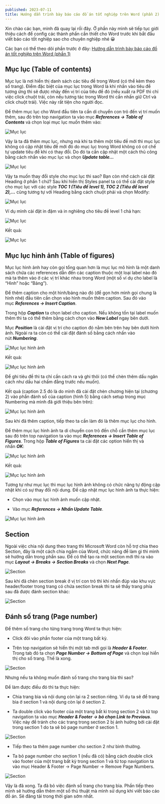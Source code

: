 ```yaml
---
published: 2023-07-11
title: Hướng dẫn trình bày báo cáo đồ án tốt nghiệp trên Word (phần 2)
---
```

Xin chào các bạn, mình đã quay lại rồi đây. Ở phần này mình sẽ tiếp tục giới thiệu cách để config các thành phần cần thiết cho Word trước khi bắt đầu viết báo cáo tốt nghiệp sao cho chuyên nghiệp nhé 😀

Các bạn có thể theo dõi phần trước ở đây: [Hướng dẫn trình bày báo cáo đồ án tốt nghiệp trên Word (phần 1)](https://ngosangns.com/index.php/2023/07/02/huong-dan-trinh-bay-bao-cao-do-an-tot-nghiep-tren-word-phan-1/)

## Mục lục (Table of contents)

Mục lục là nơi hiển thị danh sách các tiêu đề trong Word (có thể kèm theo số trang). Điểm đặc biệt của mục lục trong Word là khi nhấn vào tiêu đề tương ứng thì sẽ được nhảy đến vị trí của tiêu đề đó (nếu xuất ra PDF thì chỉ việc click chuột trái, còn nếu tương tác trong Word thì cấn nhấn giữ Ctrl và click chuột trái). Việc này rất tiện cho người đọc.

Để thêm mục lục cho Word đầu tiên ta cần di chuyển con trỏ đến vị trí muốn thêm, sau đó trên top navigation ta vào mục **_References -> Table of Contents_** và chọn loại mục lục muốn thêm vào:

![Mục lục](media/image-21.png)

Vậy là ta đã thêm mục lục, nhưng mà khi ta thêm một tiêu đề mới thì mục lục không có cập nhật tiêu đề mới đó do mục lục trong Word không có cơ chế tự update tiêu đề khi có thay đổi. Do đó ta cần cập nhật một cách thủ công bằng cách nhấn vào mục lục và chọn **_Update table…_**

![Mục lục](media/image-22.png)

Vậy ta muốn thay đổi style cho mục lục thì sao? Bạn còn nhớ cách cài đặt Heading ở phần 1 chứ? Sau khi hiển thị Styles panel ta có thể cài đặt style cho mục lục với các style **_TOC 1 (Tiêu đề level 1), TOC 2 (Tiêu đề level 2),…_** cũng tương tự với Heading bằng cách chuột phải và chọn Modify:

![Mục lục](media/image-23.png)

Ví dụ mình cài đặt in đậm và in nghiêng cho tiêu đề level 1 chả hạn:

![Mục lục](media/image-25.png)

Kết quả:

![Mục lục](media/image-26.png)

## Mục lục hình ảnh (Table of figures)

Mục lục hình ảnh hay còn gọi tổng quan hơn là mục lục mô hình là một danh sách chứa các references dẫn đến các caption thuộc một loại label nào đó mà ta thêm vào ở các vị trí khác nhau trong Word (một số ví dụ cho label là “Hình” hoặc “Bảng”).

Để thêm caption cho một hình/bảng nào đó (để gọn hơn mình gọi chung là hình nhé) đầu tiên cần chọn vào hình muốn thêm caption. Sau đó vào mục **_References -> Insert Caption_**.

Trong hộp **_Caption_** ta chọn label cho caption. Nếu không tồn tại label muốn thêm thì ta có thể thêm bằng cách chọn vào **_New Label_** ngay bên dưới.

Mục **_Position_** là cài đặt vị trí cho caption đó nằm bên trên hay bên dưới hình ảnh. Ngoài ra ta còn có thể cài đặt đánh số bằng cách nhấn vào nút **_Numbering_**.

![Mục lục hình ảnh](media/image-27.png)

Kết quả:

![Mục lục hình ảnh](media/image-28.png)

Để ghi tiêu đề thì ta chỉ cần cách ra và ghi thôi (có thể chèn thêm dấu ngăn cách như dấu hai chấm đằng trước nếu muốn).

Kết quả (caption 2.5 đó là do mình đã cài đặt chèn chương hiện tại (chương 2) vào phần đánh số của caption (hình 5) bằng cách setup trong mục Numbering mà mình đã giới thiệu bên trên):

![Mục lục hình ảnh](media/image-29.png)

Sau khi đã thêm caption, tiếp theo ta cần làm đó là thêm mục lục cho hình.

Để thêm mục lục hình ảnh ta di chuyển con trỏ đến chỗ cần thêm mục lục sau đó trên top navigation ta vào mục **_References -> Insert Table of Figures_**. Trong hộp **_Table of Figures_** ta cài đặt các option hiển thị và nhấn **_OK_**:

![Mục lục hình ảnh](media/image-30.png)

Kết quả:

![Mục lục hình ảnh](media/image-33.png)

Tương tự như mục lục thì mục lục hình ảnh không có chức năng tự động cập nhật khi có sự thay đổi nội dung. Để cập nhật mục lục hình ảnh ta thực hiện:

* Chọn vào mục lục hình ảnh muốn cập nhật.

* Vào mục **_References -> Nhấn Update Table_**.

![Mục lục hình ảnh](media/image-35.png)

## Section

Ngoài việc chia nội dung theo trang thì Microsoft Word còn hỗ trợ chia theo Section, đây là một cách chia ngầm của Word, chức năng để làm gì thì mình sẽ hướng dẫn trong phần sau. Để có thể tạo ra một section mới thì ra vào mục **_Layout -> Breaks -> Section Breaks_** và chọn **_Next Page_**.

![Section](media/image-14.png)

Sau khi đã chèn section break ở vị trí con trỏ thì khi nhấn đúp vào khu vực header/footer trong trang có chứa section break thì ta sẽ thấy trang phía sau đã được đánh section khác:

![Section](media/image-15.png)

## Đánh số trang (Page number)

Để thêm số trang cho từng trang trong Word ta thực hiện:

* Click đôi vào phần footer của một trang bất kỳ.

* Trên top navigation sẽ hiển thị một tab mới gọi là **_Header & Footer_**. Trong tab đó ta chọn **_Page Number -> Bottom of Page_** và chọn loại hiển thị cho số trang. Thế là xong.

![Section](media/image-36-1024x554.png)

Nhưng nếu ta không muốn đánh số trang cho trang bìa thì sao?

Để làm được điều đó thì ta thực hiện:

* Chia trang bìa và nội dung còn lại ra 2 section riêng. Ví dụ ta sẽ để trang bìa ở section 1 và nội dung còn lại ở section 2.

* Ta double click vào footer của một trang bất kì trong section 2 và từ top navigation ta vào mục **_Header & Footer -> bỏ chọn Link to Previous_**. Việc này để tránh cho các trang trong section 2 bị ảnh hưởng bởi cài đặt trong section 1 do ta sẽ bỏ page number ở section 1.

![Section](media/image-38.png)

* Tiếp theo ta thêm page number cho section 2 như bình thường.

* Ta bỏ page number cho section 1 (nếu đã có) bằng cách double click vào footer của một trang bất kỳ trong section 1 và từ top navigation ta vào mục Header & Footer -> Page Number -> Remove Page Numbers.

![Section](media/image-40.png)

Vậy là đã xong. Ta đã bỏ việc đánh số trang cho trang bìa. Phần tiếp theo mình sẽ hướng dẫn thêm một số thủ thuật mà mình sử dụng khi viết báo cáo đồ án. Sẽ đăng tải trong thời gian sớm nhất.
